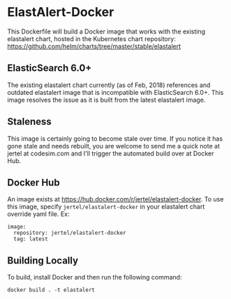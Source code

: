 # ElastAlert-Docker

This Dockerfile will build a Docker image that works with the existing elastalert chart, hosted in the Kubernetes chart repository: https://github.com/helm/charts/tree/master/stable/elastalert

## ElasticSearch 6.0+
The existing elastalert chart currently (as of Feb, 2018) references and outdated elastalert image that is incompatible with ElasticSearch 6.0+. This image resolves the issue as it is built from the latest elastalert image. 

## Staleness
This image is certainly going to become stale over time. If you notice it has gone stale and needs rebuilt, you are welcome to send me a quick note at jertel at codesim.com and I'll trigger the automated build over at Docker Hub.

## Docker Hub

An image exists at https://hub.docker.com/r/jertel/elastalert-docker. To use this image, specify `jertel/elastalert-docker` in your elastalert chart override yaml file. Ex:

```
image:
  repository: jertel/elastalert-docker
  tag: latest
```

## Building Locally

To build, install Docker and then run the following command:
```
docker build . -t elastalert
```

